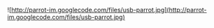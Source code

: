 ![http://parrot-im.googlecode.com/files/usb-parrot.jpg](http://parrot-im.googlecode.com/files/usb-parrot.jpg)